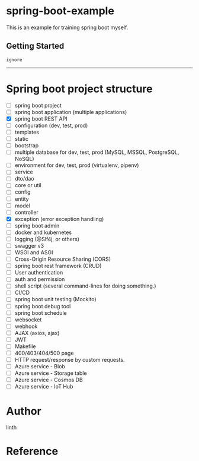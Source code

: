 # spring-boot-example
This is an example for training spring boot myself.

## Getting Started
`ignore`

---
# Spring boot project structure
- [ ] spring boot project
- [ ] spring boot application (multiple applications)
- [x] spring boot REST API
- [ ] configuration (dev, test, prod)
- [ ] templates
- [ ] static
- [ ] bootstrap
- [ ] multiple database for dev, test, prod (MySQL, MSSQL, PostgreSQL, NoSQL)
- [ ] environment for dev, test, prod (virtualenv, pipenv)
- [ ] service
- [ ] dto/dao
- [ ] core or util
- [ ] config
- [ ] entity
- [ ] model
- [ ] controller
- [x] exception (error exception handling)
- [ ] spring boot admin
- [ ] docker and kubernetes
- [ ] logging (@Slf4j, or others)
- [ ] swagger v3
- [ ] WSGI and ASGI
- [ ] Cross-Origin Resource Sharing (CORS)
- [ ] spring boot rest framework (CRUD)
- [ ] User authentication
- [ ] auth and permission 
- [ ] shell script (several command-lines for doing something.)
- [ ] CI/CD
- [ ] spring boot unit testing (Mockito)
- [ ] spring boot debug tool
- [ ] spring boot schedule
- [ ] websocket
- [ ] webhook
- [ ] AJAX (axios, ajax)
- [ ] JWT
- [ ] Makefile
- [ ] 400/403/404/500 page
- [ ] HTTP request/response by custom requests.
- [ ] Azure service - Blob
- [ ] Azure service - Storage table
- [ ] Azure service - Cosmos DB
- [ ] Azure service - IoT Hub

# Author
linth

# Reference
